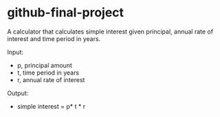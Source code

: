 # github-final-project
A calculator that calculates simple interest given principal, annual rate of interest and time period in years.

Input:
* p, principal amount
* t, time period in years
* r, annual rate of interest

Output:
* simple interest = p* t * r
